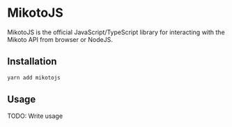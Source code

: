 # MikotoJS

MikotoJS is the official JavaScript/TypeScript library for interacting with the Mikoto API from browser or NodeJS.

## Installation

```sh
yarn add mikotojs
```

## Usage

TODO: Write usage
